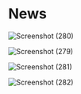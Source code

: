 # News


![Screenshot (280)](https://user-images.githubusercontent.com/96465266/163331603-5cfa8725-03d0-4201-9b69-90a4e52f15fc.png)


![Screenshot (279)](https://user-images.githubusercontent.com/96465266/163331630-7c552e42-13e4-4a78-b30c-e462363f94c0.png)


![Screenshot (281)](https://user-images.githubusercontent.com/96465266/163331658-485c96b7-a31b-42f4-86c0-a4c44969af08.png)


![Screenshot (282)](https://user-images.githubusercontent.com/96465266/163331684-83617384-a12f-4d0a-9c60-5c43dacaca67.png)
